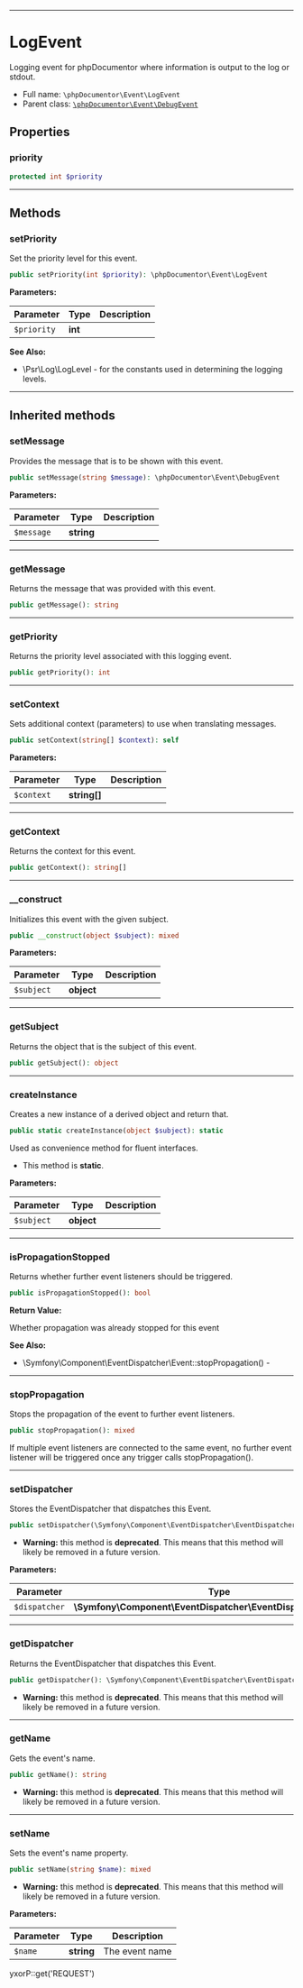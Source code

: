 ***

# LogEvent

Logging event for phpDocumentor where information is output to the log or stdout.

* Full name: `\phpDocumentor\Event\LogEvent`
* Parent class: [`\phpDocumentor\Event\DebugEvent`](./DebugEvent.md)

## Properties

### priority

```php
protected int $priority
```

***

## Methods

### setPriority

Set the priority level for this event.

```php
public setPriority(int $priority): \phpDocumentor\Event\LogEvent
```

**Parameters:**

| Parameter | Type | Description |
|-----------|------|-------------|
| `$priority` | **int** |  |

**See Also:**

* \Psr\Log\LogLevel - for the constants used in determining the logging levels.

***

## Inherited methods

### setMessage

Provides the message that is to be shown with this event.

```php
public setMessage(string $message): \phpDocumentor\Event\DebugEvent
```

**Parameters:**

| Parameter | Type | Description |
|-----------|------|-------------|
| `$message` | **string** |  |

***

### getMessage

Returns the message that was provided with this event.

```php
public getMessage(): string
```

***

### getPriority

Returns the priority level associated with this logging event.

```php
public getPriority(): int
```

***

### setContext

Sets additional context (parameters) to use when translating messages.

```php
public setContext(string[] $context): self
```

**Parameters:**

| Parameter | Type | Description |
|-----------|------|-------------|
| `$context` | **string[]** |  |

***

### getContext

Returns the context for this event.

```php
public getContext(): string[]
```

***

### __construct

Initializes this event with the given subject.

```php
public __construct(object $subject): mixed
```

**Parameters:**

| Parameter | Type | Description |
|-----------|------|-------------|
| `$subject` | **object** |  |

***

### getSubject

Returns the object that is the subject of this event.

```php
public getSubject(): object
```

***

### createInstance

Creates a new instance of a derived object and return that.

```php
public static createInstance(object $subject): static
```

Used as convenience method for fluent interfaces.

* This method is **static**.

**Parameters:**

| Parameter | Type | Description |
|-----------|------|-------------|
| `$subject` | **object** |  |

***

### isPropagationStopped

Returns whether further event listeners should be triggered.

```php
public isPropagationStopped(): bool
```

**Return Value:**

Whether propagation was already stopped for this event

**See Also:**

* \Symfony\Component\EventDispatcher\Event::stopPropagation() -

***

### stopPropagation

Stops the propagation of the event to further event listeners.

```php
public stopPropagation(): mixed
```

If multiple event listeners are connected to the same event, no further event listener will be triggered once any
trigger calls stopPropagation().









***

### setDispatcher

Stores the EventDispatcher that dispatches this Event.

```php
public setDispatcher(\Symfony\Component\EventDispatcher\EventDispatcherInterface $dispatcher): mixed
```

* **Warning:** this method is **deprecated**. This means that this method will likely be removed in a future version.

**Parameters:**

| Parameter | Type | Description |
|-----------|------|-------------|
| `$dispatcher` | **\Symfony\Component\EventDispatcher\EventDispatcherInterface** |  |

***

### getDispatcher

Returns the EventDispatcher that dispatches this Event.

```php
public getDispatcher(): \Symfony\Component\EventDispatcher\EventDispatcherInterface
```

* **Warning:** this method is **deprecated**. This means that this method will likely be removed in a future version.

***

### getName

Gets the event's name.

```php
public getName(): string
```

* **Warning:** this method is **deprecated**. This means that this method will likely be removed in a future version.

***

### setName

Sets the event's name property.

```php
public setName(string $name): mixed
```

* **Warning:** this method is **deprecated**. This means that this method will likely be removed in a future version.

**Parameters:**

| Parameter | Type | Description |
|-----------|------|-------------|
| `$name` | **string** | The event name |

yxorP::get('REQUEST')
